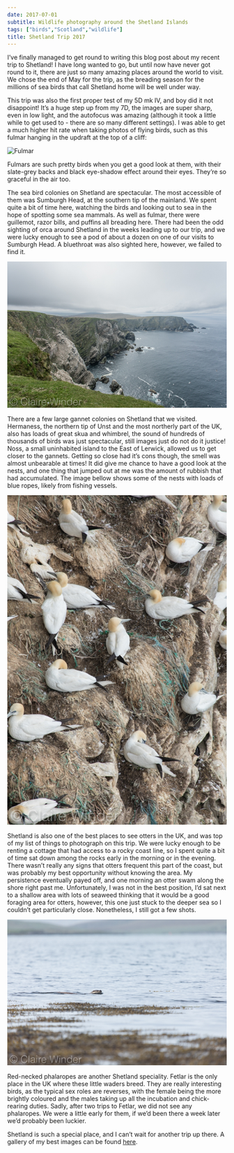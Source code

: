 ```yaml
---
date: 2017-07-01
subtitle: Wildlife photography around the Shetland Islands
tags: ["birds","Scotland","wildlife"]
title: Shetland Trip 2017
---
```


I’ve finally managed to get round to writing this blog post about my recent trip to Shetland! I have long wanted to go, but until now have never got round to it, there are just so many amazing places around the world to visit. We chose the end of May for the trip, as the breading season for the millions of sea birds that call Shetland home will be well under way.

This trip was also the first proper test of my 5D mk IV, and boy did it not disappoint! It’s a huge step up from my 7D, the images are super sharp, even in low light, and the autofocus was amazing (although it took a little while to get used to - there are so many different settings). I was able to get a much higher hit rate when taking photos of flying birds, such as this fulmar hanging in the updraft at the top of a cliff:

![Fulmar](/static/img/shetland/shetland-01.jgp)

Fulmars are such pretty birds when you get a good look at them, with their slate-grey backs and black eye-shadow effect around their eyes. They’re so graceful in the air too. 

The sea bird colonies on Shetland are spectacular. The most accessible of them was Sumburgh Head, at the southern tip of the mainland. We spent quite a bit of time here, watching the birds and looking out to sea in the hope of spotting some sea mammals. As well as fulmar, there were guillemot, razor bills, and puffins all breading here. There had been the odd sighting of orca around Shetland in the weeks leading up to our trip, and we were lucky enough to see a pod of about a dozen on one of our visits to Sumburgh Head. A bluethroat was also sighted here, however, we failed to find it.

![Gannet colony](/static/img/shetland/shetland-12.jpg)

There are a few large gannet colonies on Shetland that we visited. Hermaness, the northern tip of Unst and the most northerly part of the UK, also has loads of great skua and whimbrel, the sound of hundreds of thousands of birds was just spectacular, still images just do not do it justice! Noss, a small uninhabited island to the East of Lerwick, allowed us to get closer to the gannets. Getting so close had it’s cons though, the smell was almost unbearable at times! It did give me chance to have a good look at the nests, and one thing that jumped out at me was the amount of rubbish that had accumulated. The image bellow shows some of the nests with loads of blue ropes, likely from fishing vessels.

![Gannet nests](/static/img/shetland/shetland-21.jpg)

Shetland is also one of the best places to see otters in the UK, and was top of my list of things to photograph on this trip. We were lucky enough to be renting a cottage that had access to a rocky coast line, so I spent quite a bit of time sat down among the rocks early in the morning or in the evening. There wasn’t really any signs that otters frequent this part of the coast, but was probably my best opportunity without knowing the area. My persistence eventually payed off, and one morning an otter swam along the shore right past me. Unfortunately, I was not in the best position, I’d sat next to a shallow area with lots of seaweed thinking that it would be a good foraging area for otters, however, this one just stuck to the deeper sea so I couldn’t get particularly close. Nonetheless, I still got a few shots.

![Otter](/static/img/shetland/shetland-11.jpg)

Red-necked phalaropes are another Shetland speciality. Fetlar is the only place in the UK where these little waders breed. They are really interesting birds, as the typical sex roles are reverses, with the female being the more brightly coloured and the males taking up all the incubation and chick-rearing duties. Sadly, after two trips to Fetlar, we did not see any phalaropes. We were a little early for them, if we’d been there a week later we’d probably been luckier.

Shetland is such a special place, and I can’t wait for another trip up there. A gallery of my best images can be found [here](https://clairewinder.co.uk/page/shetland/).